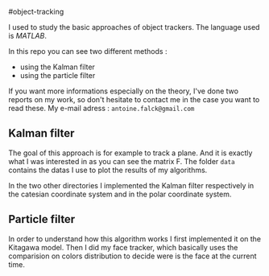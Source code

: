 #object-tracking

I used to study the basic approaches of object trackers.
The language used is *MATLAB*.

In this repo you can see two different methods :
- using the Kalman filter
- using the particle filter

If you want more informations especially on the theory, I've done two reports on my work, so don't hesitate to contact me in the case you want to read these. My e-mail adress : `antoine.falck@gmail.com`

## Kalman filter

The goal of this approach is for example to track a plane. And it is exactly what I was interested in as you can see the matrix F. The folder `data` contains the datas I use to plot the results of my algorithms.

In the two other directories I implemented the Kalman filter respectively in the catesian coordinate system and in the polar coordinate system.

## Particle filter

In order to understand how this algorithm works I first implemented it on the Kitagawa model. Then I did my face tracker, which basically uses the comparision on colors distribution to decide were is the face at the current time.
